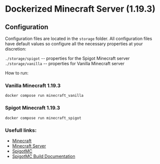 # Dockerized Minecraft Server (1.19.3)

## Configuration

Configuration files are located in the `storage` folder. All configuration files have default values so configure all the necessary properties at your discretion:

`./storage/spigot` -- properties for the Spigot Minecraft server
`./storage/vanilla` -- properties for Vanilla Minecraft server

How to run:

### Vanilla Minecraft 1.19.3

```console
docker compose run minecraft_vanilla
```

### Spigot Minecraft 1.19.3

```console
docker compose run minecraft_spigot
```

### Usefull links:

- [Minecraft](https://www.minecraft.net/en-us)
- [Minecraft Server](https://www.minecraft.net/en-us/download/server)
- [SpigotMC](https://www.spigotmc.org/)
- [SpigotMC Build Documentation](https://www.spigotmc.org/wiki/buildtools/)
